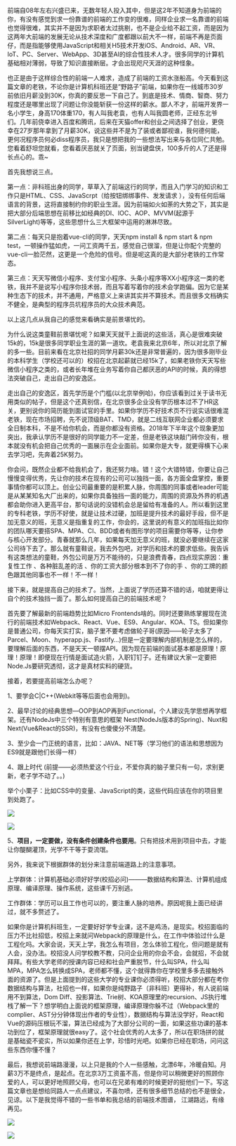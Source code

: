 前端自08年左右兴盛已来，无数年轻人投入其中，但是这2年不知道身为前端的你，有没有感觉到求一份靠谱的前端的工作变的很难，同样企业求一名靠谱的前端也觉得很难，其实并不是因为求职者太过挑剔，也不是企业给不起工资，而是因为这两年大前端的发展无论从技术深度和广度都跟以前大不一样，前端不再是页面仔，而是指能够使用JavaScript和相关H5技术开发iOS、Android、AR、VR、IoT、PC、Server、WebApp、3D甚至AI的综合性技术人才。很多同学的计算机基础相对薄弱，导致了知识直接断层。才会出现咫尺天涯的这种怪象。



也正是由于这样综合性的前端一人难求，造成了前端的工资水涨船高。今天看到这篇文章的老铁，不论你是计算机科班还是”野路子”前端，如果你在一线城市30岁前依旧月薪没到30K，你真的要反思一下自己了。到底是技术、情商、智商、努力程度还是哪里出现了问题让你没能斩获一份这样的薪水。鄙人不才，前端开发界一名小学生，身高170体重170，有人叫我老袁，也有人叫我圆老师，正经东北爷们。几年前侥幸进入百度和腾讯，后来在天猫offer和创业之间选择了创业，更侥幸在27岁那年拿到了月薪30K，说这些并不是为了装或者鄙视谁，我何德何能，更何况程序员何必diss程序员，我只是想把我的一些想法写出来与各位同仁共勉。您看着舒坦您就看，您看着厌恶就关了页面，别当键盘侠，100多斤的人了还是得长点心的。乖~



首先我想说三点。

第一点：非科班出身的同学，草草入了前端这行的同学，而且入门学习的知识和工作只是HTML、CSS、JavaScrpt（给按钮绑绑事件、发发请求 ），没有任何后端语言的背景，这将直接制约你的职业生涯。因为前端如火如荼的大势之下，其实是把大部分后端思想在前移比如经典的DI、IOC、AOP、MVVM(起源于 SilverLight)等等，这些思想什么三大框架中运用的淋淋尽致。

第二点：每天只是抱着vue-cli的同学，天天npm install & npm start & npm test，一顿操作猛如虎，一问工资两千五，感觉自己很溜，但是让你配个完整的vue-cli一脸茫然，这更是一个危险的信号。但是呢这真的是大部分老铁的工作常态。

第三点：天天写微信小程序、支付宝小程序、头条小程序等XX小程序这一类的老铁，我并不是说写小程序你技术弱，而且写着写着你的技术会学跑偏。因为它是某种生态下的技术，并不通用，严格意义上来讲其实并不算技术。而且很多文档确实不健全，是典型的程序员坑程序员的大众技术典范。

以上这几点从我自己的感觉来看确实是前景堪忧的。



为什么说这类童鞋前景堪忧呢？如果天天就干上面说的这些活，真心是很难突破15k的，15k是很多同学职业生涯的第一道坎。老袁我来北京6年，所以对北京了解的多一些。目前来看在北京社招的同学月薪30k还是非常普遍的，因为很多刚毕业的本科学生（学校还可以的）校招在北京起薪就已经15k了，如果老铁你天天写些微信小程序之类的，或者长年堆在业务写着你自己都厌恶的API的时候，真的得想法突破自己，走出自己的安逸区。



走出自己的安逸区，首先学历是个门槛(以北京举例哈)，你应该看到过关于读书无用类似的帖子，但是这个还真别信，在北京很多企业没有学历根本过不了HR这关，更别说你的简历能到面试官的手里。如果你学历不好技术页不行说实话很难混老铁，现在市场招聘，先不说顶级BAT、TMD，就是二线互联网企业都必须要求全日制本科，不是不给你机会，而是你都没有资格。2018年下半年这个现象更加突出，我承认学历不是很好的同学能力不一定差，但是老铁这块敲门砖你没有，根本就没有机会把自己优秀的一面展示在企业面前。如果你是大专，就更得横下心来去学习吧，先奔着25K努力。

你会问，既然企业都不给我机会了，我还努力啥。错！这个大错特错，你要让自己慢慢变得优秀，先让你的技术在现有的公司可以独挡一面，各方面全盘掌控，重要事情你都可以顶上。创业公司最重要的是积累人脉，你周围的同事或者leader可能是从某某知名大厂出来的，如果你具备独挡一面的能力，周围的资源及外界的机遇都会助你进入更高平台，那句话说的没错机会总是留给有准备的人。所以看到这里的专科老铁，学历不好使，就是让技术过硬，加班是提升技术的最好手段，但不是加无意义的班，无意义是指重复的工作，你会的，这里说的有意义的加班指比如你的团队哪天要搭SPA、MPA、CI、BDD或者有图形学的项目需要你等等，让你参与核心开发部分。青春就那么几年，如果每天加无意义的班，就没必要继续在这家公司待下去了。那么就有童鞋说，我去外包吧，对学历和技术的要求低些。我告诉有这类想法的童鞋，外包公司是万万不能待的，只是浪费青春，四点现实原因：重复性工作 、各种脏乱差的活  、你的工资大部分根本到不了你的手 、你的工牌的颜色跟其他同事也不一样！不一样！

接下来，就是提高自己的技术了。当然，上面说了学历还算不错的话，咱就更得让自个的技术独挡一面了。那么如何提高自己的前端技术呢？

首先要了解最新的前端趋势比如Micro Frontends啥的。同时还要熟练掌握现在流行的前端技术如Webpack、React、Vue、ES9、Angular、KOA、TS。但如果你是普通公司，你每天实打实，脑子里不要考虑做轮子哥(原因——轮子太多了Parcel、Moon、hyperapp.js、Fastify…)但是一定要理解内部机制是怎么样的，要理解后面的东西，不是天天一顿摆API。因为现在前端的面试基本都是原理！原理！原理！即便现在行情是面试造火箭，入职钉钉子。还有建议大家一定要把Node.Js要研究透彻，这才是真材实料的硬货。

接着，若要提高前端怎么办呢？

1、要学会C|C++(Webkit等等后面也会用到)。

2、最早讨论的经典思想—OOP到AOP再到Functional，个人建议先学思想再学框架。还有NodeJs中三个特别有意思的框架 Nest(NodeJs版本的Spring)、Nuxt和Next(Vue&React的SSR)，有没有也傻傻分不清楚。

3、至少会一门正统的语言，比如：JAVA、NET等（学习他们的语法和思想因为ES9就是跟他们长得一样）

4、跟上时代 (前提——必须热爱这个行业，不爱你真的脑子里只有一句，求别更新，老子学不动了。。)

举个小栗子：比如CSS中的变量、JavaScript的类，这些代码应该在你的项目里到处跑了。 


![](https://user-gold-cdn.xitu.io/2018/10/23/166a0ea4f22be438?w=415&h=334&f=png&s=36482)

![](https://user-gold-cdn.xitu.io/2018/10/23/166a0ea72c970ed8?w=415&h=335&f=png&s=40668)

5、**项目，一定要做，没有条件创建条件也要用**。只有把技术用到项目中去，才能让你醍醐灌顶，光学不干等于耍流氓。

另外，我来说下根据群体的划分来注意前端道路上的注意事项。

上学群体：计算机基础必须好好学(校招必问)———数据结构和算法、计算机组成原理、编译原理、操作系统，这些课千万别逃。

工作群体：学历可以且工作也可以的，要注重人脉的培养。原因呢我上面已经讲过，就不多赘述了。

如果你是计算机科班生，一定要好好学专业课，这不是鸡汤，是现实。校招面临的压力不比社招低，校招上来就问Webpack的原理是什么，在工作中体验过什么是工程化吗。大家会说，天天上学，我怎么有项目，怎么体验工程化，但问题是就有人会，没办法。校招没人问学校教不教，只问企业用的你会不会，会就招，不会就拜拜。有些大学老师的授课内容已经和社会严重脱节，什么叫SPA，什么叫MPA，MPA怎么转换成SPA，老师都不懂，这个就得靠你在学校里多多去接触外面的资源了。但是上面提到的这些大学的专业课你必须得听，校招大部分都在考你数据结构与算法，社招也一样，如果你是纯野路子（非科班）更得补，有人说前端用不到算法，Dom Diff、投影算法、Trie树、KOA原理里的recursion、JS执行堆栈了解一下？想学明白上面说的框架原理，编译原理你躲不过（Webpack里的complier、AST分分钟体现出作者的专业性），数据结构与算法没学好，React和Vue的源码压根玩不溜，算法已经成为了大部分公司的一面，如果这些功课的基本功到位了，框架原理就很easy了。这个社会优秀的人太多了，所以在职场拼的就是基础瓷不瓷实，所以如果你还在上学，珍惜时光吧。如果你已经在职场，问问这些东西你懂不懂？



最后，我想说前端路漫漫，以上只是我的个人一些感触，北漂6年，冷暖自知。月薪3万不是终点，是起点。在北京3万工资虽不高，但是你可以稍微更好的照顾你爱的人，可以更好地照顾父母，也可以在兄弟有难的时候更好的挺他们一下。写这篇文章也是想给同路人一点点建议，不喜勿喷，还有很多细节总结的也不是很全，见谅。以下是我觉得不错的一些书单和我总结的前端技术图谱， 江湖路远，有缘再见。


![](https://user-gold-cdn.xitu.io/2018/10/23/166a0eae568c1752?w=2206&h=1112&f=png&s=3052284)


![](https://user-gold-cdn.xitu.io/2018/10/23/166a0eb02a91a91f?w=600&h=800&f=png&s=572916)




